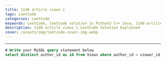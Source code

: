 ```yaml
---
title: 1148 article views i
tags: LeetCode
categories: LeetCode
keywords: LeetCode, leetcode solution in Python3 C++ Java, 1148-article-views-i solution
description: 1148 article views i LeetCode Solution Explained
cover: /assets/img/leetcode-cover-img.webp
---
```





---




```sql
# Write your MySQL query statement below
select distinct author_id as id from Views where author_id = viewer_id order by id asc;
```
